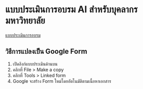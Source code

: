 # แบบประเมินการอบรม AI สำหรับบุคลากรมหาวิทยาลัย

[แบบประเมินการอบรม](https://docs.google.com/document/d/1ZkCU0B2GCWVjyDNQgTTxeVwVjRFG3-N3iGL9GUO4hfk/edit?usp=sharing)

## วิธีการแปลงเป็น Google Form

1. เปิดลิงก์แบบประเมินด้านบน
2. คลิกที่ File > Make a copy
3. คลิกที่ Tools > Linked form
4. Google จะสร้าง Form ใหม่โดยอัตโนมัติตามเนื้อหาเอกสาร
